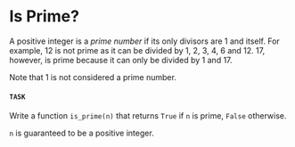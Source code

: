 # Is Prime?

A positive integer is a _prime number_ if its only divisors are 1 and itself.
For example, 12 is not prime as it can be divided by 1, 2, 3, 4, 6 and 12.
17, however, is prime because it can only be divided by 1 and 17.

Note that 1 is not considered a prime number.

#### `TASK`

Write a function `is_prime(n)` that returns `True` if `n` is prime, `False` otherwise.

`n` is guaranteed to be a positive integer.
